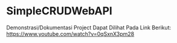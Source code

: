 # SimpleCRUDWebAPI
Demonstrasi/Dokumentasi Project Dapat Dilihat Pada Link Berikut:
https://www.youtube.com/watch?v=0qSxnX3pm28
